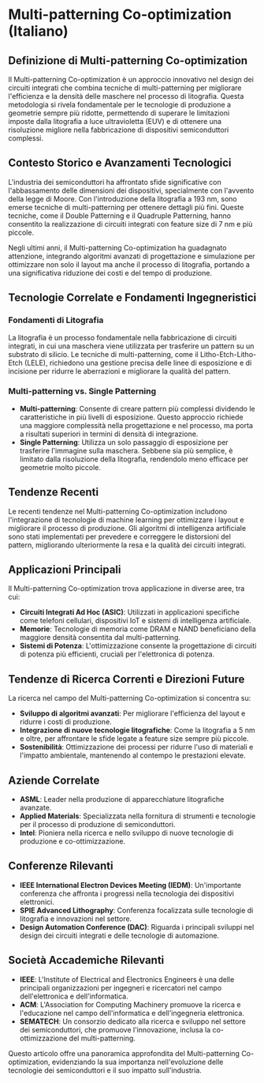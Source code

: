 # Multi-patterning Co-optimization (Italiano)

## Definizione di Multi-patterning Co-optimization

Il Multi-patterning Co-optimization è un approccio innovativo nel design dei circuiti integrati che combina tecniche di multi-patterning per migliorare l'efficienza e la densità delle maschere nel processo di litografia. Questa metodologia si rivela fondamentale per le tecnologie di produzione a geometrie sempre più ridotte, permettendo di superare le limitazioni imposte dalla litografia a luce ultravioletta (EUV) e di ottenere una risoluzione migliore nella fabbricazione di dispositivi semiconduttori complessi.

## Contesto Storico e Avanzamenti Tecnologici

L'industria dei semiconduttori ha affrontato sfide significative con l'abbassamento delle dimensioni dei dispositivi, specialmente con l'avvento della legge di Moore. Con l'introduzione della litografia a 193 nm, sono emerse tecniche di multi-patterning per ottenere dettagli più fini. Queste tecniche, come il Double Patterning e il Quadruple Patterning, hanno consentito la realizzazione di circuiti integrati con feature size di 7 nm e più piccole.

Negli ultimi anni, il Multi-patterning Co-optimization ha guadagnato attenzione, integrando algoritmi avanzati di progettazione e simulazione per ottimizzare non solo il layout ma anche il processo di litografia, portando a una significativa riduzione dei costi e del tempo di produzione.

## Tecnologie Correlate e Fondamenti Ingegneristici

### Fondamenti di Litografia

La litografia è un processo fondamentale nella fabbricazione di circuiti integrati, in cui una maschera viene utilizzata per trasferire un pattern su un substrato di silicio. Le tecniche di multi-patterning, come il Litho-Etch-Litho-Etch (LELE), richiedono una gestione precisa delle linee di esposizione e di incisione per ridurre le aberrazioni e migliorare la qualità del pattern.

### Multi-patterning vs. Single Patterning

- **Multi-patterning**: Consente di creare pattern più complessi dividendo le caratteristiche in più livelli di esposizione. Questo approccio richiede una maggiore complessità nella progettazione e nel processo, ma porta a risultati superiori in termini di densità di integrazione.
- **Single Patterning**: Utilizza un solo passaggio di esposizione per trasferire l'immagine sulla maschera. Sebbene sia più semplice, è limitato dalla risoluzione della litografia, rendendolo meno efficace per geometrie molto piccole.

## Tendenze Recenti

Le recenti tendenze nel Multi-patterning Co-optimization includono l'integrazione di tecnologie di machine learning per ottimizzare i layout e migliorare il processo di produzione. Gli algoritmi di intelligenza artificiale sono stati implementati per prevedere e correggere le distorsioni del pattern, migliorando ulteriormente la resa e la qualità dei circuiti integrati.

## Applicazioni Principali

Il Multi-patterning Co-optimization trova applicazione in diverse aree, tra cui:

- **Circuiti Integrati Ad Hoc (ASIC)**: Utilizzati in applicazioni specifiche come telefoni cellulari, dispositivi IoT e sistemi di intelligenza artificiale.
- **Memorie**: Tecnologie di memoria come DRAM e NAND beneficiano della maggiore densità consentita dal multi-patterning.
- **Sistemi di Potenza**: L'ottimizzazione consente la progettazione di circuiti di potenza più efficienti, cruciali per l'elettronica di potenza.

## Tendenze di Ricerca Correnti e Direzioni Future

La ricerca nel campo del Multi-patterning Co-optimization si concentra su:

- **Sviluppo di algoritmi avanzati**: Per migliorare l'efficienza del layout e ridurre i costi di produzione.
- **Integrazione di nuove tecnologie litografiche**: Come la litografia a 5 nm e oltre, per affrontare le sfide legate a feature size sempre più piccole.
- **Sostenibilità**: Ottimizzazione dei processi per ridurre l'uso di materiali e l'impatto ambientale, mantenendo al contempo le prestazioni elevate.

## Aziende Correlate

- **ASML**: Leader nella produzione di apparecchiature litografiche avanzate.
- **Applied Materials**: Specializzata nella fornitura di strumenti e tecnologie per il processo di produzione di semiconduttori.
- **Intel**: Pioniera nella ricerca e nello sviluppo di nuove tecnologie di produzione e co-ottimizzazione.

## Conferenze Rilevanti

- **IEEE International Electron Devices Meeting (IEDM)**: Un'importante conferenza che affronta i progressi nella tecnologia dei dispositivi elettronici.
- **SPIE Advanced Lithography**: Conferenza focalizzata sulle tecnologie di litografia e innovazioni nel settore.
- **Design Automation Conference (DAC)**: Riguarda i principali sviluppi nel design dei circuiti integrati e delle tecnologie di automazione.

## Società Accademiche Rilevanti

- **IEEE**: L'Institute of Electrical and Electronics Engineers è una delle principali organizzazioni per ingegneri e ricercatori nel campo dell'elettronica e dell'informatica.
- **ACM**: L'Association for Computing Machinery promuove la ricerca e l'educazione nel campo dell'informatica e dell'ingegneria elettronica.
- **SEMATECH**: Un consorzio dedicato alla ricerca e sviluppo nel settore dei semiconduttori, che promuove l'innovazione, inclusa la co-ottimizzazione del multi-patterning.

Questo articolo offre una panoramica approfondita del Multi-patterning Co-optimization, evidenziando la sua importanza nell'evoluzione delle tecnologie dei semiconduttori e il suo impatto sull'industria.